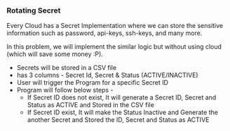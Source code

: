 ### Rotating Secret

Every Cloud has a Secret Implementation where we can store the sensitive information such as password, api-keys, ssh-keys, and many more.

In this problem, we will implement the similar logic but without using cloud (which will save some money :P).

- Secrets will be stored in a CSV file
- has 3 columns - Secret Id, Secret & Status (ACTIVE/INACTIVE)
- User will trigger the Program for a specific Secret ID
- Program will follow below steps -
  - If Secret ID does not exist, It will generate a Secret ID, Secret and Status as ACTIVE and Stored in the CSV file
  - If Secret ID exist, It will make the Status Inactive and Generate the another Secret and Stored the ID, Secret and Status as ACTIVE
